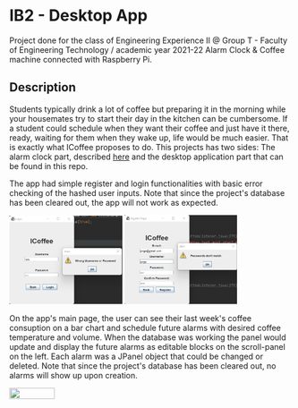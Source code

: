 # IB2 - Desktop App

Project done for the class of Engineering Experience II @ Group T - Faculty of Engineering Technology / academic year 2021-22
Alarm Clock & Coffee machine connected with Raspberry Pi.

## Description

Students typically drink a lot of coffee but preparing it in the morning while your housemates try to start their day in the kitchen can be cumbersome. 
If a student could schedule when they want their coffee and just have it there, ready, waiting for them when they wake up, life would be much easier. 
That is exactly what ICoffee proposes to do. This projects has two sides: The alarm clock part, described [here](https://github.com/avidadearthur/IB2) 
and the desktop application part that can be found in this repo.

The app had simple register and login functionalities with basic error checking of the hashed user inputs. Note that since the project's database has been cleared out, the app will not work as expected.

<img src="https://github.com/avidadearthur/iCoffee/blob/master/screenshots/login_with_error.png" width=40% height=40%> <img src="https://github.com/avidadearthur/iCoffee/blob/master/screenshots/register_with_error.png" width=40% height=40%>

On the app's main page, the user can see their last week's coffee consuption on a bar chart and schedule future alarms with desired coffee temperature and volume. When the database was working the panel would update and display the future alarms as editable blocks on the scroll-panel on the left. Each alarm was a JPanel object that could be changed or deleted. Note that since the project's database has been cleared out, no alarms will show up upon creation.

<img src="" width=40% height=40%>
